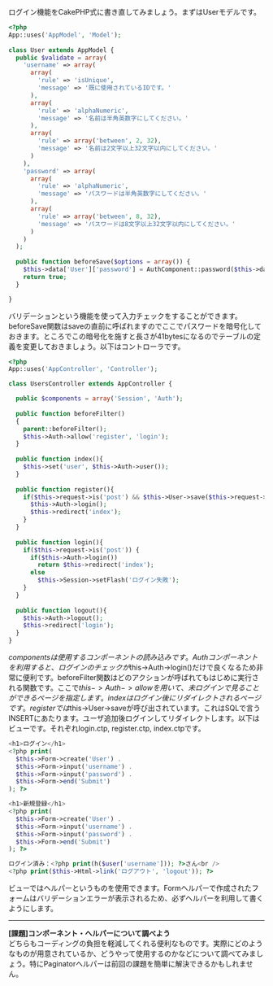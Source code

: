 ログイン機能をCakePHP式に書き直してみましょう。まずはUserモデルです。
```php
<?php
App::uses('AppModel', 'Model');
 
class User extends AppModel {
  public $validate = array(
    'username' => array(
      array(
        'rule' => 'isUnique',
        'message' => '既に使用されているIDです。'
      ),
      array(
        'rule' => 'alphaNumeric',
        'message' => '名前は半角英数字にしてください。'
      ),
      array(
        'rule' => array('between', 2, 32),
        'message' => '名前は2文字以上32文字以内にしてください。'
      )
    ),
    'password' => array(
      array(
        'rule' => 'alphaNumeric',
        'message' => 'パスワードは半角英数字にしてください。'
      ),
      array(
        'rule' => array('between', 8, 32),
        'message' => 'パスワードは8文字以上32文字以内にしてください。'
      )
    )
  );
  
  public function beforeSave($options = array()) {
    $this->data['User']['password'] = AuthComponent::password($this->data['User']['password']);
    return true;
  }

}
```
バリデーションという機能を使って入力チェックをすることができます。beforeSave関数はsaveの直前に呼ばれますのでここでパスワードを暗号化しておきます。ところでこの暗号化を施すと長さが41bytesになるのでテーブルの定義を変更しておきましょう。以下はコントローラです。
```php
<?php
App::uses('AppController', 'Controller');

class UsersController extends AppController {

  public $components = array('Session', 'Auth');
  
  public function beforeFilter()
  {
    parent::beforeFilter();
    $this->Auth->allow('register', 'login');
  }
  
  public function index(){
    $this->set('user', $this->Auth->user());
  }
  
  public function register(){
    if($this->request->is('post') && $this->User->save($this->request->data)){
      $this->Auth->login();
      $this->redirect('index');
    }
  }
  
  public function login(){
    if($this->request->is('post')) {
      if($this->Auth->login())
        return $this->redirect('index');
      else
        $this->Session->setFlash('ログイン失敗');
    }
  }
  
  public function logout(){
    $this->Auth->logout();
    $this->redirect('login');
  }
}
```
$componentsは使用するコンポーネントの読み込みです。Authコンポーネントを利用すると、ログインのチェックが$this->Auth->login()だけで良くなるため非常に便利です。beforeFilter関数はどのアクションが呼ばれてもはじめに実行される関数です。ここで$this->Auth->allowを用いて、未ログインで見ることができるページを指定します。indexはログイン後にリダイレクトされるページです。registerでは$this->User->saveが呼び出されています。これはSQLで言うINSERTにあたります。ユーザ追加後ログインしてリダイレクトします。以下はビューです。それぞれlogin.ctp, register.ctp, index.ctpです。
```php
<h1>ログイン</h1>
<?php print(
  $this->Form->create('User') .
  $this->Form->input('username') .
  $this->Form->input('password') .
  $this->Form->end('Submit')
); ?>
```
```php
<h1>新規登録</h1>
<?php print(
  $this->Form->create('User') .
  $this->Form->input('username') .
  $this->Form->input('password') .
  $this->Form->end('Submit')
); ?>
```
```php
ログイン済み：<?php print(h($user['username'])); ?>さん<br />
<?php print($this->Html->link('ログアウト', 'logout')); ?>
```
ビューではヘルパーというものを使用できます。Formヘルパーで作成されたフォームはバリデーションエラーが表示されるため、必ずヘルパーを利用して書くようにします。

***

**[課題]コンポーネント・ヘルパーについて調べよう**  
どちらもコーディングの負担を軽減してくれる便利なものです。実際にどのようなものが用意されているか、どうやって使用するのかなどについて調べてみましょう。特にPaginatorヘルパーは前回の課題を簡単に解決できるかもしれません。